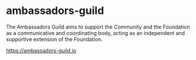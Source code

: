 # ambassadors-guild

The Ambassadors Guild aims to support the Community and the Foundation as a communicative and coordinating body, acting as an independent and supportive extension of the Foundation.

https://ambassadors-guild.io
